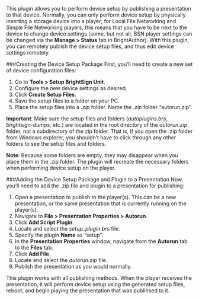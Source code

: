 <p>This plugin allows you to perform  device setup by publishing a presentation to that device. Normally, you can only perform device setup by physically inserting a storage device into a player; for Local File Networking and Simple File Networking players, this means that you have to be next to the device to change device settings (some, but not all, BSN player settings can be changed via the <strong>Manage > Status</strong> tab in BrightAuthor). With this plugin, you can remotely publish the device setup files, and thus edit device settings remotely.</p>

###Creating the Device Setup Package
First, you’ll need to create a new set of device configuration files:
<ol>
<li>Go to <strong>Tools > Setup BrightSign Unit</strong>.</li> 
<li>Configure the new device settings as desired.</li> 
<li>Click <strong>Create Setup Files</strong>.</li> 
<li>Save the setup files to a folder on your PC.</li> 
<li>Place the setup files into a <em>.zip</em> folder. Name the <em>.zip</em> folder “autorun.zip”.</li>
</ol>
<p><strong>Important</strong>: Make sure the setup files and folders (<em>autoplugins.brs</em>, <em>birghtsign-dumps</em>, etc.) are located in the root directory of the <em>autorun.zip</em> folder, not a subdirectory of the zip folder. That is, if you open the .zip folder from Windows explorer, you shouldn’t have to click through any other folders to see the setup files and folders.</p>
<p><strong>Note</strong>: Because some folders are empty, they may disappear when you place them in the .zip folder. The plugin will recreate the necessary folders when performing device setup on the player.</p> 

###Adding the Device Setup Package and Plugin to a Presentation
Now, you’ll need to add the .zip file and plugin to a presentation for publishing:
<ol>
<li>Open a presentation to publish to the player(s). This can be a new presentation, or the same presentation that is currently running on the player(s).</li>
<li>Navigate to <strong>File > Presentation Properties > Autorun</strong>.</li>
<li>Click <strong>Add Script Plugin</strong>.</li>
<li>Locate and select the <em>setup_plugin.brs</em> file.</li>
<li>Specify the plugin <strong>Name</strong> as “setup”.</li>
<li>In the <strong>Presentation Properties</strong> window, navigate from the <strong>Autorun</strong> tab to the <strong>Files</strong> tab.</li>
<li>Click <strong>Add File</strong>.</li>
<li>Locate and select the <em>autorun.zip</em> file.</li>
<li>Publish the presentation as you would normally.</li>
</ol>
<p>This plugin works with all publishing methods. When the player receives the presentation, it will perform device setup using the generated setup files, reboot, and begin playing the presentation that was publihsed to it.</p>

